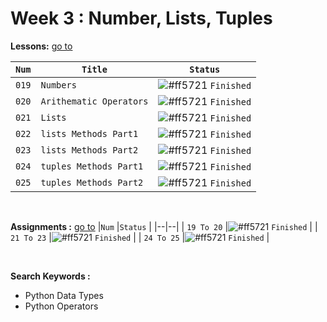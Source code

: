 # Week 3 : Number, Lists, Tuples

**Lessons:** [go to](https://elzero.org/study/mastering-python-study-plan/)

| `Num` | `Title`                 | `Status`                                                                   |
| ----- | ----------------------- | -------------------------------------------------------------------------- |
| `019` | `Numbers`               | ![#ff5721](https://via.placeholder.com/12/007500/000000?text=+) `Finished` |
| `020` | `Arithematic Operators` | ![#ff5721](https://via.placeholder.com/12/007500/000000?text=+) `Finished` |
| `021` | `Lists`                 | ![#ff5721](https://via.placeholder.com/12/007500/000000?text=+) `Finished` |
| `022` | `lists Methods Part1`   | ![#ff5721](https://via.placeholder.com/12/007500/000000?text=+) `Finished` |
| `023` | `lists Methods Part2`   | ![#ff5721](https://via.placeholder.com/12/007500/000000?text=+) `Finished` |
| `024` | `tuples Methods Part1`  | ![#ff5721](https://via.placeholder.com/12/007500/000000?text=+) `Finished` |
| `025` | `tuples Methods Part2`  | ![#ff5721](https://via.placeholder.com/12/007500/000000?text=+) `Finished` |

<br>

**Assignments :** [go to](https://elzero.org/python-assignments-lesson-from-19-to-20/)
|`Num` |`Status` |
|--|--|
| `19 To 20` |![#ff5721](https://via.placeholder.com/12/007500/000000?text=+) `Finished` |
| `21 To 23` |![#ff5721](https://via.placeholder.com/12/007500/000000?text=+) `Finished` |
| `24 To 25` |![#ff5721](https://via.placeholder.com/12/007500/000000?text=+) `Finished` |

<br>

**Search Keywords :**

- Python Data Types
- Python Operators
